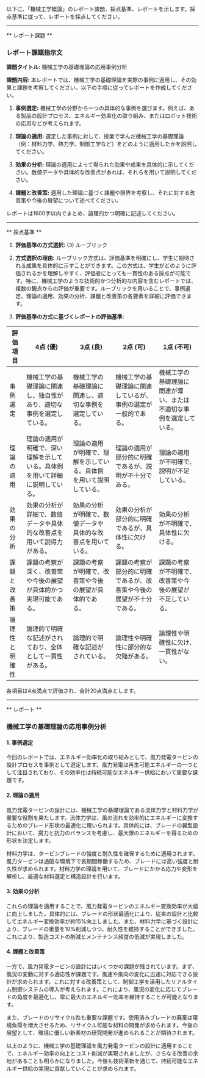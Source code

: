 以下に、「機械工学概論」のレポート課題、採点基準、レポートを示します。採点基準に従って、レポートを採点してください。

---------------------------------------
** レポート課題 **

### レポート課題指示文

**課題タイトル:** 機械工学の基礎理論の応用事例分析

**課題内容:** 本レポートでは、機械工学の基礎理論を実際の事例に適用し、その効果と課題を考察してください。以下の手順に従ってレポートを作成してください。

1. **事例選定:** 機械工学の分野から一つの具体的な事例を選びます。例えば、ある製品の設計プロセス、エネルギー効率化の取り組み、またはロボット技術の応用などが考えられます。

2. **理論の適用:** 選定した事例に対して、授業で学んだ機械工学の基礎理論（例：材料力学、熱力学、制御工学など）をどのように適用したかを説明してください。

3. **効果の分析:** 理論の適用によって得られた効果や成果を具体的に示してください。数値データや具体的な改善点があれば、それらを用いて説明してください。

4. **課題と改善策:** 適用した理論に基づく課題や限界を考察し、それに対する改善策や今後の展望について述べてください。

レポートは1600字以内でまとめ、論理的かつ明確に記述してください。

---------------------------------------
** 採点基準 **

1. **評価基準の方式選択:** (3) ルーブリック

2. **方式選択の理由:** 
   ルーブリック方式は、評価基準を明確にし、学生に期待される成果を具体的に示すことができます。この方式は、学生がどのように評価されるかを理解しやすく、評価者にとっても一貫性のある採点が可能です。特に、機械工学のような技術的かつ分析的な内容を含むレポートでは、複数の観点からの評価が重要です。ルーブリックを用いることで、事例選定、理論の適用、効果の分析、課題と改善策の各要素を詳細に評価できます。

3. **評価基準の方式に基づくレポートの評価基準:**

| 評価項目          | 4点 (優)                                                                 | 3点 (良)                                                               | 2点 (可)                                                               | 1点 (不可)                                                             |
|-------------------|---------------------------------------------------------------------------|------------------------------------------------------------------------|------------------------------------------------------------------------|------------------------------------------------------------------------|
| 事例選定          | 機械工学の基礎理論に関連し、独自性があり、適切な事例を選定している。       | 機械工学の基礎理論に関連し、適切な事例を選定している。                 | 機械工学の基礎理論に関連しているが、事例の選定が一般的である。         | 機械工学の基礎理論に関連が薄い、または不適切な事例を選定している。   |
| 理論の適用        | 理論の適用が明確で、深い理解を示している。具体例を用いて詳細に説明している。| 理論の適用が明確で、理解を示している。具体例を用いて説明している。   | 理論の適用が部分的に明確であるが、説明が不十分である。                 | 理論の適用が不明確で、説明が不足している。                           |
| 効果の分析        | 効果の分析が詳細で、数値データや具体的な改善点を用いて説得力がある。       | 効果の分析が明確で、数値データや具体的な改善点を用いている。         | 効果の分析が部分的に明確であるが、具体性に欠ける。                     | 効果の分析が不明確で、具体性に欠ける。                               |
| 課題と改善策      | 課題の考察が深く、改善策や今後の展望が具体的かつ実現可能である。           | 課題の考察が明確で、改善策や今後の展望が具体的である。               | 課題の考察が部分的に明確であるが、改善策や今後の展望が不十分である。   | 課題の考察が不明確で、改善策や今後の展望が不足している。             |
| 論理性と明確性    | 論理的で明確な記述がされており、全体として一貫性がある。                   | 論理的で明確な記述がされている。                                       | 論理性や明確性に部分的な欠陥がある。                                   | 論理性や明確性に欠け、一貫性がない。                                 |

各項目は4点満点で評価され、合計20点満点とします。

---------------------------------------
** レポート **
### 機械工学の基礎理論の応用事例分析

#### 1. 事例選定

今回のレポートでは、エネルギー効率化の取り組みとして、風力発電タービンの設計プロセスを事例として選定します。風力発電は再生可能エネルギーの一つとして注目されており、その効率化は持続可能なエネルギー供給において重要な課題です。

#### 2. 理論の適用

風力発電タービンの設計には、機械工学の基礎理論である流体力学と材料力学が重要な役割を果たします。流体力学は、風の流れを効率的にエネルギーに変換するためのブレード形状の最適化に用いられます。具体的には、ブレードの翼型設計において、揚力と抗力のバランスを考慮し、最大限のエネルギーを得るための形状を決定します。

材料力学は、タービンブレードの強度と耐久性を確保するために適用されます。風力タービンは過酷な環境下で長期間稼働するため、ブレードには高い強度と耐久性が求められます。材料力学の理論を用いて、ブレードにかかる応力や変形を解析し、最適な材料選定と構造設計を行います。

#### 3. 効果の分析

これらの理論を適用することで、風力発電タービンのエネルギー変換効率が大幅に向上しました。具体的には、ブレードの形状最適化により、従来の設計と比較してエネルギー変換効率が約15%向上しました。また、材料力学に基づく設計により、ブレードの重量を10%削減しつつ、耐久性を維持することができました。これにより、製造コストの削減とメンテナンス頻度の低減が実現しました。

#### 4. 課題と改善策

一方で、風力発電タービンの設計にはいくつかの課題が残されています。まず、風況の変動に対する適応性が課題です。風速や風向の変化に迅速に対応できる設計が求められます。これに対する改善策として、制御工学を活用したリアルタイム制御システムの導入が考えられます。これにより、風況の変化に応じてブレードの角度を最適化し、常に最大のエネルギー効率を維持することが可能となります。

また、ブレードのリサイクル性も重要な課題です。使用済みブレードの廃棄は環境負荷を増大させるため、リサイクル可能な材料の開発が求められます。今後の展望として、環境に優しい新素材の研究開発が進められることが期待されます。

以上のように、機械工学の基礎理論を風力発電タービンの設計に適用することで、エネルギー効率の向上とコスト削減が実現されましたが、さらなる改善の余地があることも明らかになりました。今後も技術革新を通じて、持続可能なエネルギー供給の実現に貢献していくことが求められます。

